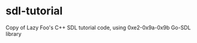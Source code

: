 sdl-tutorial
============

Copy of Lazy Foo's C++ SDL tutorial code, using 0xe2-0x9a-0x9b Go-SDL library